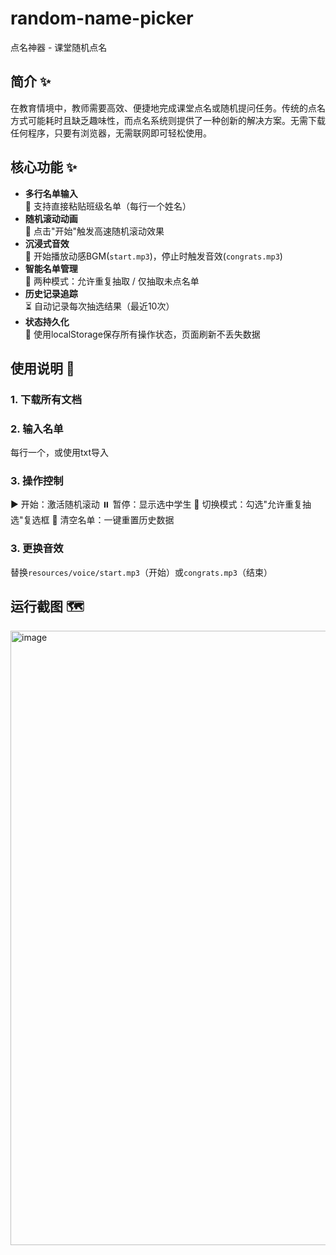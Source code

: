 # random-name-picker
点名神器 - 课堂随机点名
## 简介 ✨
在教育情境中，教师需要高效、便捷地完成课堂点名或随机提问任务。传统的点名方式可能耗时且缺乏趣味性，而点名系统则提供了一种创新的解决方案。无需下载任何程序，只要有浏览器，无需联网即可轻松使用。

## 核心功能 ✨

- **多行名单输入**  
  📝 支持直接粘贴班级名单（每行一个姓名）
- **随机滚动动画**  
  🎲 点击"开始"触发高速随机滚动效果
- **沉浸式音效**  
  🎵 开始播放动感BGM(`start.mp3`)，停止时触发音效(`congrats.mp3`)
- **智能名单管理**  
  🔄 两种模式：允许重复抽取 / 仅抽取未点名单
- **历史记录追踪**  
  ⏳ 自动记录每次抽选结果（最近10次）
- **状态持久化**  
  💾 使用localStorage保存所有操作状态，页面刷新不丢失数据

## 使用说明 📖

### 1. 下载所有文档

### 2. 输入名单
每行一个，或使用txt导入
### 3. 操作控制
▶️ 开始：激活随机滚动
⏸️ 暂停：显示选中学生
🔄 切换模式：勾选"允许重复抽选"复选框
🧹 清空名单：一键重置历史数据
### 3. 更换音效
替换`resources/voice/start.mp3`（开始）或`congrats.mp3`（结束）
## 运行截图 🗺️
<img width="983" alt="image" src="https://github.com/user-attachments/assets/15895666-3f03-47d2-a562-59a478b8aa5a" />
